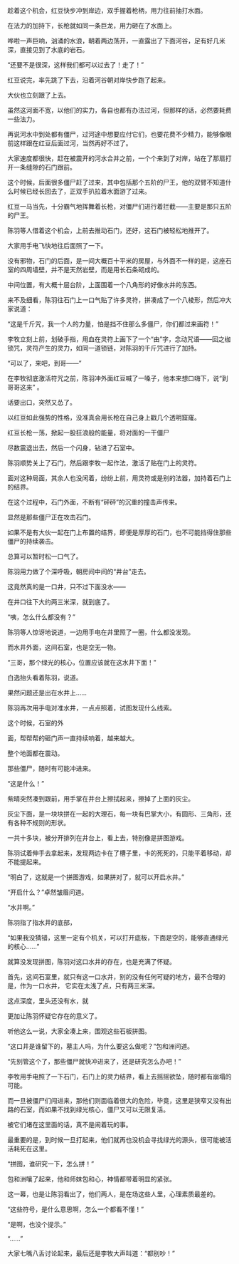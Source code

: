 趁着这个机会，红豆快步冲到岸边，双手握着枪柄，用力往前抽打水面。

在法力的加持下，长枪就如同一条巨龙，用力砸在了水面上。

哗啦一声巨响，汹涌的水浪，朝着两边荡开，一直露出了下面河谷，足有好几米深，直接见到了水底的岩石。

“还要不是很深，这样我们都可以过去了！走了！”

红豆说完，率先跳了下去，沿着河谷朝对岸快步跑了起来。

大伙也立刻跟了上去。

虽然这河面不宽，以他们的实力，各自也都有办法过河，但那样的话，必然要耗费一些法力。

再说河水中到处都有僵尸，过河途中想要应付它们，也要花费不少精力，能够像眼前这样跟在红豆后面过河，当然再好不过了。

大家速度都很快，赶在被震开的河水合并之前，一个个来到了对岸，站在了那扇打开一条缝隙的石门跟前。

这个时候，后面很多僵尸赶了过来，其中包括那个五阶的尸王，他的双臂不知道什么时候已经长回去了，正双手扒拉着水面游了过来。

红豆一马当先，十分霸气地挥舞着长枪，对僵尸们进行着拦截——主要是那只五阶的尸王。

陈羽等人借着这个机会，上前去推动石门，还好，这石门被轻松地推开了。

大家用手电飞快地往后面照了一下。

没有邪物，石门的后面，是一间大概百十平米的房屋，与外面不一样的是，这座石室的四周墙壁，并不是天然岩壁，而是用长石条砌成的。

中间位置，有大概十层台阶，上面围着一个八角形的好像水井的东西。

来不及细看，陈羽往石门上一口气贴了许多灵符，拼凑成了一个八棱形，然后冲大家说道：

“这是千斤咒，我一个人的力量，怕是挡不住那么多僵尸，你们都过来画符！”

李牧立刻上前，划破手指，用血在灵符上画下了一个“由”字，念动咒语——回之枷锁咒，灵符产生的灵力，如同一道锁链，对陈羽的千斤咒进行了加持。

“可以了，来吧，到哥——”

在李牧彻底激活符咒之前，陈羽冲外面红豆喊了一嗓子，他本来想口嗨下，说“到哥哥这来” 。

话要出口，突然又怂了。

以红豆如此强势的性格，没准真会用长枪在自己身上戳几个透明窟窿。

红豆长枪一荡，掀起一股狂浪般的能量，将对面的一干僵尸

尽数震退出去，然后一个闪身，钻进了石室中。

陈羽顺势关上了石门，然后跟李牧一起作法，激活了贴在门上的灵符。

面对这种局面，其余人也没闲着，纷纷上前，用灵符或是别的法器，加持着石门上的结界。

在这个过程中，石门外面，不断有“砰砰”的沉重的撞击声传来。

显然是那些僵尸正在攻击石门。

如果不是有大伙一起在门上布置的结界，即便是厚厚的石门，也不可能挡得住那些僵尸的持续袭击。

总算可以暂时松一口气了。

陈羽用力做了个深呼吸，朝房间中间的“井台”走去。

这竟然真的是一口井，只不过下面没水——

在井口往下大约两三米深，就到底了。

“咦，怎么什么都没有？”

陈羽等人惊讶地说道，一边用手电在井里照了一圈，什么都没发现。

而水井外面，这间石室，也是空无一物。

“三哥，那个绿光的核心，位置应该就在这水井下面！”

白逸抬头看着陈羽，说道。

果然问题还是出在水井上……

陈羽再次用手电对准水井，一点点照着，试图发现什么线索。

这个时候，石室的外

面，帮帮帮的砸门声一直持续响着，越来越大。

整个地面都在震动。

那些僵尸，随时有可能冲进来。

“这是什么！”

紫晴突然凑到跟前，用手掌在井台上擦拭起来，擦掉了上面的灰尘。

灰尘下面，是一块块拼在一起的大理石，每一块有巴掌大小，有圆形、三角形，还有各种不规则的形状。

一共十多块，被分开排列在井台上，看上去，特别像是拼图游戏。

陈羽试着伸手去拿起来，发现两边卡在了槽子里，卡的死死的，只能平着移动，却不能提起来。

“明白了，这就是一个拼图游戏，如果拼对了，就可以开启水井。”

“开启什么？”卓然皱眉问道。

“水井啊。”

陈羽指了指水井的底部，

“如果我没猜错，这里一定有个机关，可以打开底板，下面是空的，能够直通绿光的核心……”

就算没发现拼图，陈羽对这口水井的存在，也是充满了怀疑。

首先，这间石室里，就只有这一口水井，别的没有任何可疑的地方，最不合理的是，作为一口水井， 它实在太浅了点，只有两三米深。

这点深度，里头还没有水，就

更加让陈羽怀疑它存在的意义了。

听他这么一说，大家全凑上来，围观这些石板拼图。

“这口井是谁留下的，墓主人吗，为什么要这么做呢？”包和洲问道。

“先别管这个了，那些僵尸就快冲进来了，还是研究怎么办吧！”

李牧用手电照了一下石门，石门上的灵力结界，看上去摇摇欲坠，随时都有崩塌的可能。

而一旦被僵尸们闯进来，那他们则面临着很大的危险，毕竟，这里是狭窄又没有出路的石室，而如果不找到绿光核心，僵尸又可以无限复活。

被它们堵在这里面的话，真不是闹着玩的事。

最重要的是，到时候一旦打起来，他们就再也没机会寻找绿光的源头，很可能被活活耗死在这里。

“拼图，谁研究一下，怎么拼！”

包和洲嚷了起来，他和师妹包和心，神情都带着明显的紧张。

这一幕，也是让陈羽看出了，他们两人，是在场这些人里，心理素质最差的。

“这些符号，是什么意思啊，怎么一个都看不懂！”

“是啊，也没个提示。”

“……”

大家七嘴八舌讨论起来，最后还是李牧大声叫道：“都别吵！”
